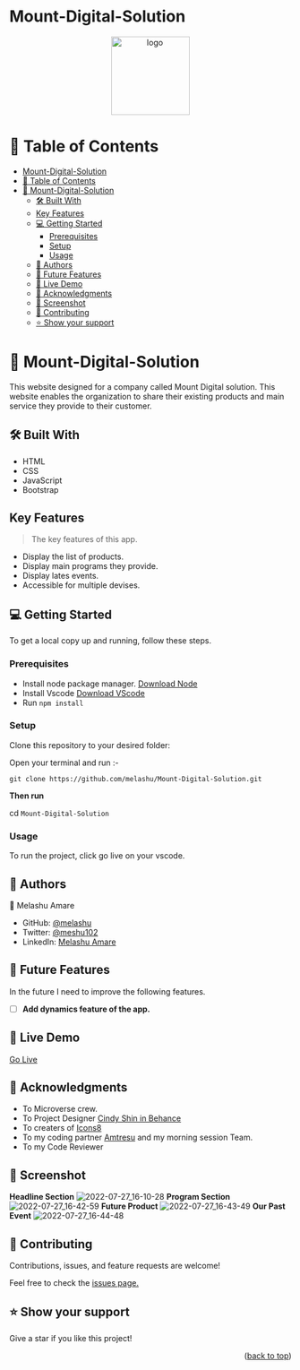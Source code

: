 # Mount-Digital-Solution 
<a name="readme-top"></a>
<div align="center">
  <img src="https://github.com/microverseinc/readme-template/raw/master/murple_logo.png" alt="logo" width="140"  height="auto" />
</div>

# 📗 Table of Contents

- [Mount-Digital-Solution](#mount-digital-solution)
- [📗 Table of Contents](#-table-of-contents)
- [📖 Mount-Digital-Solution ](#-mount-digital-solution-)
  - [🛠 Built With ](#-built-with-)
  - [Key Features ](#key-features-)
  - [💻 Getting Started ](#-getting-started-)
    - [Prerequisites](#prerequisites)
    - [Setup](#setup)
    - [Usage](#usage)
  - [👥 Authors ](#-authors-)
  - [🔭 Future Features ](#-future-features-)
  - [🔴 Live Demo](#-live-demo)
  - [🙏 Acknowledgments ](#-acknowledgments-)
  - [📓 Screenshot](#-screenshot)
  - [🤝 Contributing ](#-contributing-)
  - [⭐️ Show your support ](#️-show-your-support-)

# 📖 Mount-Digital-Solution <a name="about-project"></a>

This website designed for a company called Mount Digital solution. This website enables the organization to share their 
existing products and main service they provide to their customer.

## 🛠 Built With <a name="built-with"></a>

- HTML
- CSS 
- JavaScript
- Bootstrap

## Key Features <a name="key-features"></a>

> The key features of this app.

-  Display the list of products.
-  Display main programs they provide.
-  Display lates events.
-  Accessible for multiple devises.
## 💻 Getting Started <a name="getting-started"></a>

To get a local copy up and running, follow these steps.
### Prerequisites

- Install node package manager. [Download Node](https://nodejs.org/dist/v18.12.1/node-v18.12.1-x64.msi)
- Install Vscode [Download VScode](https://code.visualstudio.com/download#)
- Run `npm install`
### Setup

Clone this repository to your desired folder:

Open your terminal and run :-

`git clone https://github.com/melashu/Mount-Digital-Solution.git`

**Then run**

cd `Mount-Digital-Solution`


### Usage

To run the project, click go live on your vscode.

## 👥 Authors <a name="authors"></a>

👤 Melashu Amare

- GitHub: [@melashu](https://github.com/melashu)
- Twitter: [@meshu102](https://twitter.com/meshu102)
- LinkedIn: [Melashu Amare](https://www.linkedin.com/in/melashu-amare/)

<!-- FUTURE FEATURES -->

## 🔭 Future Features <a name="future-features"></a>

In the future I need to improve the following features.

- [ ] **Add dynamics feature of the app.**

## 🔴 Live Demo
[Go Live](https://melashu.github.io/Mount-Digital-Solution/)
## 🙏 Acknowledgments <a name="acknowledgements"></a>

- To Microverse crew.
- To Project Designer  [Cindy Shin in Behance](https://www.behance.net/adagio07) 
- To creaters of [Icons8](icons8.com/icons)
- To my coding partner [Amtresu](https://github.com/Amtresu) and my morning session Team. 
- To my Code Reviewer

## 📓 Screenshot 
**Headline Section**
![2022-07-27_16-10-28](https://user-images.githubusercontent.com/30173722/181255214-ac464a99-0cdc-4663-93af-046941626a23.png)
**Program Section**
![2022-07-27_16-42-59](https://user-images.githubusercontent.com/30173722/181262197-853f80a4-9d39-4d68-9d22-90ffeda746d1.png)
**Future Product**
![2022-07-27_16-43-49](https://user-images.githubusercontent.com/30173722/181262432-a337e7bb-2c35-4bce-bc65-ee4496998ed4.png)
**Our Past Event**
![2022-07-27_16-44-48](https://user-images.githubusercontent.com/30173722/181262624-a4629b51-4f79-48e8-9f13-5451f4ae8b93.png)

## 🤝 Contributing <a name="contributing"></a>

Contributions, issues, and feature requests are welcome!

Feel free to check the [issues page.](https://github.com/melashu/Mount-Digital-Solution/issues)

## ⭐️ Show your support <a name="support"></a>

Give a star if you like this project!

<p align="right">(<a href="#readme-top">back to top</a>)</p>
